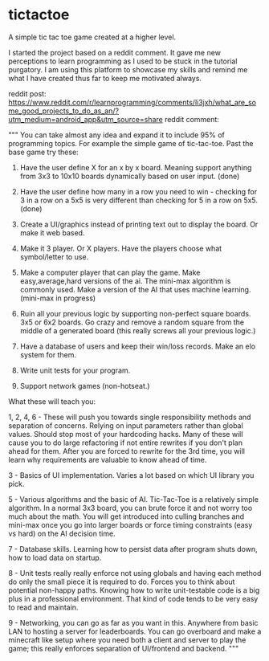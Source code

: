 # tictactoe
A simple tic tac toe game created at a higher level.

I started the project based on a reddit comment. It gave me new perceptions to learn programming as I used to be stuck in the tutorial purgatory. I am using this platform to showcase my skills and remind me what I have created thus far to keep me motivated always.

reddit post: https://www.reddit.com/r/learnprogramming/comments/li3jxh/what_are_some_good_projects_to_do_as_an/?utm_medium=android_app&utm_source=share
reddit comment:

"""
You can take almost any idea and expand it to include 95% of programming topics. For example the simple game of tic-tac-toe. Past the base game try these:

1. Have the user define X for an x by x board. Meaning support anything from 3x3 to 10x10 boards dynamically based on user input. (done)

2. Have the user define how many in a row you need to win - checking for 3 in a row on a 5x5 is very different than checking for 5 in a row on 5x5. (done)

3. Create a UI/graphics instead of printing text out to display the board. Or make it web based.

4. Make it 3 player. Or X players. Have the players choose what symbol/letter to use.

5. Make a computer player that can play the game. Make easy,average,hard versions of the ai. The mini-max algorithm is commonly used. Make a version of the AI that uses machine learning. (mini-max in progress)

6. Ruin all your previous logic by supporting non-perfect square boards. 3x5 or 6x2 boards. Go crazy and remove a random square from the middle of a generated board (this really screws all your previous logic.)

7. Have a database of users and keep their win/loss records. Make an elo system for them.

8. Write unit tests for your program.

9. Support network games (non-hotseat.)

What these will teach you:

1, 2, 4, 6 - These will push you towards single responsibility methods and separation of concerns. Relying on input parameters rather than global values. Should stop most of your hardcoding hacks. Many of these will cause you to do large refactoring if not entire rewrites if you don't plan ahead for them. After you are forced to rewrite for the 3rd time, you will learn why requirements are valuable to know ahead of time.

3 - Basics of UI implementation. Varies a lot based on which UI library you pick.

5 - Various algorithms and the basic of AI. Tic-Tac-Toe is a relatively simple algorithm. In a normal 3x3 board, you can brute force it and not worry too much about the math. You will get introduced into culling branches and mini-max once you go into larger boards or force timing constraints (easy vs hard) on the AI decision time.

7 - Database skills. Learning how to persist data after program shuts down, how to load data on startup.

8 - Unit tests really really enforce not using globals and having each method do only the small piece it is required to do. Forces you to think about potential non-happy paths. Knowing how to write unit-testable code is a big plus in a professional environment. That kind of code tends to be very easy to read and maintain.

9 - Networking, you can go as far as you want in this. Anywhere from basic LAN to hosting a server for leaderboards. You can go overboard and make a minecraft like setup where you need both a client and server to play the game; this really enforces separation of UI/frontend and backend.
"""
